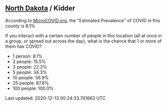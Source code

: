 
## [North Dakota](/united-states/north-dakota) / Kidder

According to [MicroCOVID.org](http://microcovid.org),
the "Estimated Prevalence" of COVID in this county is 8.1%

If you interact with a certain number of people in this location
(all at once in a group, or spread out across the day), what is the chance that
1 or more of them has COVID?

- 1 person: 8.1%
- 2 people: 15.5%
- 3 people: 22.3%
- 5 people: 34.3%
- 10 people: 56.9%
- 25 people: 87.8%
- 100 people: 100.0%

Last updated: 2020-12-13 00:24:33.741663 UTC
